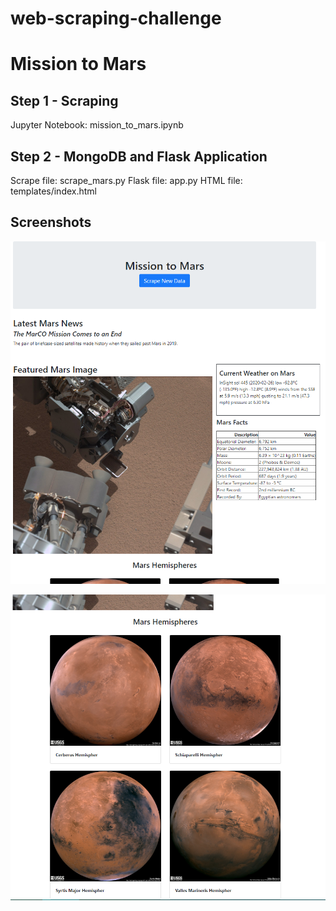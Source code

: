 # web-scraping-challenge
# Mission to Mars

## Step 1 - Scraping
Jupyter Notebook: mission_to_mars.ipynb

## Step 2 - MongoDB and Flask Application
Scrape file: scrape_mars.py
Flask file: app.py
HTML file: templates/index.html

## Screenshots
![Page Top](screenshots/screenshot1.png)

![Page Bottom](screenshots/screenshot2.png)